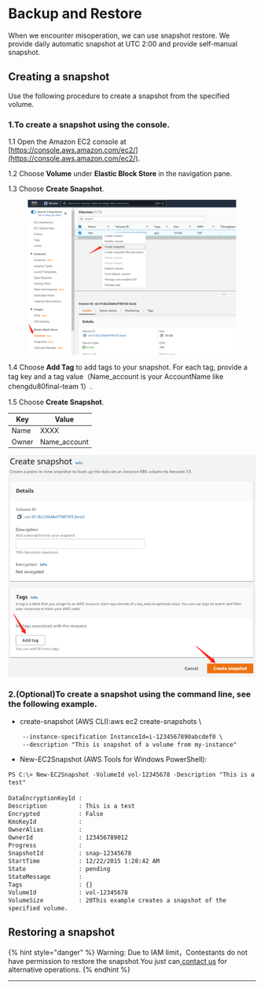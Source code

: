 # Backup and Restore

When we encounter misoperation, we can use snapshot restore. We provide daily automatic snapshot at UTC 2:00 and provide self-manual snapshot.

## Creating a snapshot <a href="#ebs-create-snapshot" id="ebs-create-snapshot"></a>

Use the following procedure to create a snapshot from the specified volume.

### **1.To create a snapshot using the console.**

1.1 Open the Amazon EC2 console at [https://console.aws.amazon.com/ec2/](https://console.aws.amazon.com/ec2/).

1.2 Choose **Volume** under **Elastic Block Store** in the navigation pane.

1.3 Choose **Create Snapshot**.

<figure><img src="../../.gitbook/assets/21.png" alt=""><figcaption></figcaption></figure>

1.4 Choose **Add Tag** to add tags to your snapshot. For each tag, provide a tag key and a tag value（Name\_account is your AccountName like chengdu80final-team 1）.

1.5 Choose **Create Snapshot**.

| Key   | Value         |
| ----- | ------------- |
| Name  | XXXX          |
| Owner | Name\_account |

![](../../.gitbook/assets/22.png)

### **2.(Optional)To create a snapshot using the command line, see the following example.**

* create-snapshot (AWS CLI):aws ec2 create-snapshots \\

```
    --instance-specification InstanceId=i-1234567890abcdef0 \
    --description "This is snapshot of a volume from my-instance"
```

* New-EC2Snapshot (AWS Tools for Windows PowerShell):

```
PS C:\> New-EC2Snapshot -VolumeId vol-12345678 -Description "This is a test"

DataEncryptionKeyId :
Description         : This is a test
Encrypted           : False
KmsKeyId            :
OwnerAlias          :
OwnerId             : 123456789012
Progress            :
SnapshotId          : snap-12345678
StartTime           : 12/22/2015 1:28:42 AM
State               : pending
StateMessage        :
Tags                : {}
VolumeId            : vol-12345678
VolumeSize          : 20This example creates a snapshot of the specified volume.
```

## Restoring a snapshot <a href="#ebs-create-snapshot" id="ebs-create-snapshot"></a>

{% hint style="danger" %}
Warning: Due to IAM limit，Contestants do not have permission to restore the snapshot.You just can[ contact us](../../tech-support/online-support.md) for alternative operations.
{% endhint %}

****


